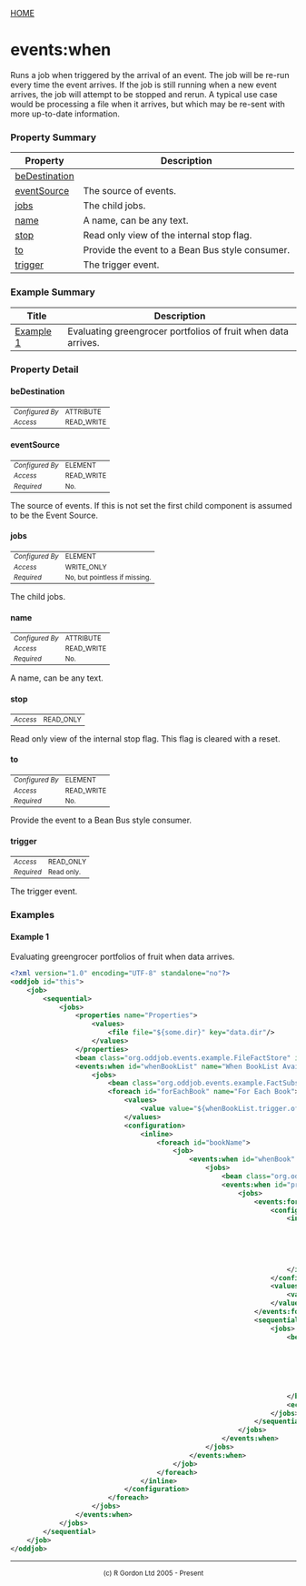 [HOME](../../../README.md)
# events:when

Runs a job when triggered by the arrival of an event. The job will be re-run every time
the event arrives. If the job is still running when a new event arrives, the job will attempt to be stopped
and rerun. A typical use case would be processing a file when it arrives, but which may be re-sent with more
up-to-date information.

### Property Summary

| Property | Description |
| -------- | ----------- |
| [beDestination](#propertybeDestination) |  | 
| [eventSource](#propertyeventSource) | The source of events. | 
| [jobs](#propertyjobs) | The child jobs. | 
| [name](#propertyname) | A name, can be any text. | 
| [stop](#propertystop) | Read only view of the internal stop flag. | 
| [to](#propertyto) | Provide the event to a Bean Bus style consumer. | 
| [trigger](#propertytrigger) | The trigger event. | 


### Example Summary

| Title | Description |
| ----- | ----------- |
| [Example 1](#example1) | Evaluating greengrocer portfolios of fruit when data arrives. |


### Property Detail
#### beDestination <a name="propertybeDestination"></a>

<table style='font-size:smaller'>
      <tr><td><i>Configured By</i></td><td>ATTRIBUTE</td></tr>
      <tr><td><i>Access</i></td><td>READ_WRITE</td></tr>
</table>



#### eventSource <a name="propertyeventSource"></a>

<table style='font-size:smaller'>
      <tr><td><i>Configured By</i></td><td>ELEMENT</td></tr>
      <tr><td><i>Access</i></td><td>READ_WRITE</td></tr>
      <tr><td><i>Required</i></td><td>No.</td></tr>
</table>

The source of events. If this is not set the first child component is assumed
to be the Event Source.

#### jobs <a name="propertyjobs"></a>

<table style='font-size:smaller'>
      <tr><td><i>Configured By</i></td><td>ELEMENT</td></tr>
      <tr><td><i>Access</i></td><td>WRITE_ONLY</td></tr>
      <tr><td><i>Required</i></td><td>No, but pointless if missing.</td></tr>
</table>

The child jobs.

#### name <a name="propertyname"></a>

<table style='font-size:smaller'>
      <tr><td><i>Configured By</i></td><td>ATTRIBUTE</td></tr>
      <tr><td><i>Access</i></td><td>READ_WRITE</td></tr>
      <tr><td><i>Required</i></td><td>No.</td></tr>
</table>

A name, can be any text.

#### stop <a name="propertystop"></a>

<table style='font-size:smaller'>
      <tr><td><i>Access</i></td><td>READ_ONLY</td></tr>
</table>

Read only view of the internal stop flag.
This flag is cleared with a reset.

#### to <a name="propertyto"></a>

<table style='font-size:smaller'>
      <tr><td><i>Configured By</i></td><td>ELEMENT</td></tr>
      <tr><td><i>Access</i></td><td>READ_WRITE</td></tr>
      <tr><td><i>Required</i></td><td>No.</td></tr>
</table>

Provide the event to a Bean Bus style consumer.

#### trigger <a name="propertytrigger"></a>

<table style='font-size:smaller'>
      <tr><td><i>Access</i></td><td>READ_ONLY</td></tr>
      <tr><td><i>Required</i></td><td>Read only.</td></tr>
</table>

The trigger event.


### Examples
#### Example 1 <a name="example1"></a>

Evaluating greengrocer portfolios of fruit when data arrives.

```xml
<?xml version="1.0" encoding="UTF-8" standalone="no"?>
<oddjob id="this">
    <job>
        <sequential>
            <jobs>
                <properties name="Properties">
                    <values>
                        <file file="${some.dir}" key="data.dir"/>
                    </values>
                </properties>
                <bean class="org.oddjob.events.example.FileFactStore" id="factStore" rootDir="${data.dir}"/>
                <events:when id="whenBookList" name="When BookList Available" xmlns:events="oddjob:events">
                    <jobs>
                        <bean class="org.oddjob.events.example.FactSubscriber" factStore="${factStore}" name="Subscribe to BookList" query="BookList:GREENGROCERS"/>
                        <foreach id="forEachBook" name="For Each Book">
                            <values>
                                <value value="${whenBookList.trigger.of.books}"/>
                            </values>
                            <configuration>
                                <inline>
                                    <foreach id="bookName">
                                        <job>
                                            <events:when id="whenBook" name="When ${bookName.current}">
                                                <jobs>
                                                    <bean class="org.oddjob.events.example.FactSubscriber" factStore="${factStore}" name="Subscribe to Book ${bookName.current}" query="Book:${bookName.current}"/>
                                                    <events:when id="priceMatch" name="When Prices for ${bookName.current}">
                                                        <jobs>
                                                            <events:for name="For Each Trade">
                                                                <configuration>
                                                                    <inline>
                                                                        <events id="trade">
                                                                            <job>
                                                                                <bean class="org.oddjob.events.example.FactSubscriber" factStore="${factStore}" name="Subscribe to Price for ${trade.current.product}" query="Price:${trade.current.product}"/>
                                                                            </job>
                                                                        </events>
                                                                    </inline>
                                                                </configuration>
                                                                <values>
                                                                    <value value="${whenBook.trigger.of.trades}"/>
                                                                </values>
                                                            </events:for>
                                                            <sequential name="Run Calculation">
                                                                <jobs>
                                                                    <bean class="org.oddjob.events.example.ValueCalculator" id="calculate">
                                                                        <trades>
                                                                            <value value="${whenBook.trigger.of.trades}"/>
                                                                        </trades>
                                                                        <prices>
                                                                            <value value="${priceMatch.trigger.ofs}"/>
                                                                        </prices>
                                                                    </bean>
                                                                    <echo><![CDATA[Value of ${bookName.current} is ${calculate.value}]]></echo>
                                                                </jobs>
                                                            </sequential>
                                                        </jobs>
                                                    </events:when>
                                                </jobs>
                                            </events:when>
                                        </job>
                                    </foreach>
                                </inline>
                            </configuration>
                        </foreach>
                    </jobs>
                </events:when>
            </jobs>
        </sequential>
    </job>
</oddjob>

```



-----------------------

<div style='font-size: smaller; text-align: center;'>(c) R Gordon Ltd 2005 - Present</div>
